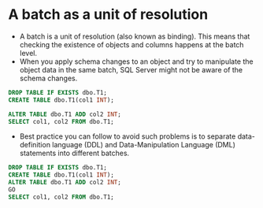 # A batch as a unit of resolution

* A batch is a unit of resolution (also known as binding). This means that checking the existence of objects and columns happens at the batch level. 
* When you apply schema changes to an object and try to manipulate the object data in the same batch, SQL Server might not be aware of the schema changes.

```sql
DROP TABLE IF EXISTS dbo.T1;
CREATE TABLE dbo.T1(col1 INT);

ALTER TABLE dbo.T1 ADD col2 INT;
SELECT col1, col2 FROM dbo.T1;
```

* Best practice you can follow to avoid such problems is to separate data-definition language (DDL) and Data-Manipulation Language (DML) statements into different batches.

```sql
DROP TABLE IF EXISTS dbo.T1;
CREATE TABLE dbo.T1(col1 INT);
ALTER TABLE dbo.T1 ADD col2 INT;
GO
SELECT col1, col2 FROM dbo.T1;
```